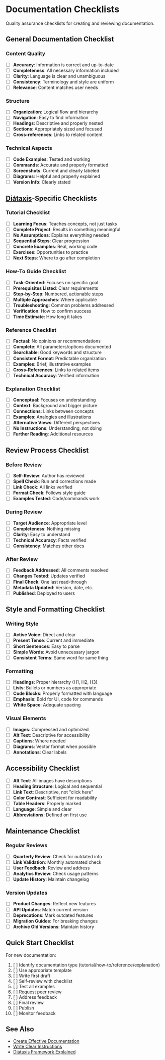# Documentation Checklists

Quality assurance checklists for creating and reviewing documentation.

## General Documentation Checklist

### Content Quality

- [ ] **Accuracy**: Information is correct and up-to-date
- [ ] **Completeness**: All necessary information included
- [ ] **Clarity**: Language is clear and unambiguous
- [ ] **Consistency**: Terminology and style are uniform
- [ ] **Relevance**: Content matches user needs

### Structure

- [ ] **Organization**: Logical flow and hierarchy
- [ ] **Navigation**: Easy to find information
- [ ] **Headings**: Descriptive and properly nested
- [ ] **Sections**: Appropriately sized and focused
- [ ] **Cross-references**: Links to related content

### Technical Aspects

- [ ] **Code Examples**: Tested and working
- [ ] **Commands**: Accurate and properly formatted
- [ ] **Screenshots**: Current and clearly labeled
- [ ] **Diagrams**: Helpful and properly explained
- [ ] **Version Info**: Clearly stated

## [Diátaxis](https://diataxis.fr/start-here/)-Specific Checklists

### Tutorial Checklist

- [ ] **Learning Focus**: Teaches concepts, not just tasks
- [ ] **Complete Project**: Results in something meaningful
- [ ] **No Assumptions**: Explains everything needed
- [ ] **Sequential Steps**: Clear progression
- [ ] **Concrete Examples**: Real, working code
- [ ] **Exercises**: Opportunities to practice
- [ ] **Next Steps**: Where to go after completion

### How-To Guide Checklist

- [ ] **Task-Oriented**: Focuses on specific goal
- [ ] **Prerequisites Listed**: Clear requirements
- [ ] **Step-by-Step**: Numbered, actionable steps
- [ ] **Multiple Approaches**: Where applicable
- [ ] **Troubleshooting**: Common problems addressed
- [ ] **Verification**: How to confirm success
- [ ] **Time Estimate**: How long it takes

### Reference Checklist

- [ ] **Factual**: No opinions or recommendations
- [ ] **Complete**: All parameters/options documented
- [ ] **Searchable**: Good keywords and structure
- [ ] **Consistent Format**: Predictable organization
- [ ] **Examples**: Brief, illustrative examples
- [ ] **Cross-References**: Links to related items
- [ ] **Technical Accuracy**: Verified information

### Explanation Checklist

- [ ] **Conceptual**: Focuses on understanding
- [ ] **Context**: Background and bigger picture
- [ ] **Connections**: Links between concepts
- [ ] **Examples**: Analogies and illustrations
- [ ] **Alternative Views**: Different perspectives
- [ ] **No Instructions**: Understanding, not doing
- [ ] **Further Reading**: Additional resources

## Review Process Checklist

### Before Review

- [ ] **Self-Review**: Author has reviewed
- [ ] **Spell Check**: Run and corrections made
- [ ] **Link Check**: All links verified
- [ ] **Format Check**: Follows style guide
- [ ] **Examples Tested**: Code/commands work

### During Review

- [ ] **Target Audience**: Appropriate level
- [ ] **Completeness**: Nothing missing
- [ ] **Clarity**: Easy to understand
- [ ] **Technical Accuracy**: Facts verified
- [ ] **Consistency**: Matches other docs

### After Review

- [ ] **Feedback Addressed**: All comments resolved
- [ ] **Changes Tested**: Updates verified
- [ ] **Final Check**: One last read-through
- [ ] **Metadata Updated**: Version, date, etc.
- [ ] **Published**: Deployed to users

## Style and Formatting Checklist

### Writing Style

- [ ] **Active Voice**: Direct and clear
- [ ] **Present Tense**: Current and immediate
- [ ] **Short Sentences**: Easy to parse
- [ ] **Simple Words**: Avoid unnecessary jargon
- [ ] **Consistent Terms**: Same word for same thing

### Formatting

- [ ] **Headings**: Proper hierarchy (H1, H2, H3)
- [ ] **Lists**: Bullets or numbers as appropriate
- [ ] **Code Blocks**: Properly formatted with language
- [ ] **Emphasis**: Bold for UI, code for commands
- [ ] **White Space**: Adequate spacing

### Visual Elements

- [ ] **Images**: Compressed and optimized
- [ ] **Alt Text**: Descriptive for accessibility
- [ ] **Captions**: Where needed
- [ ] **Diagrams**: Vector format when possible
- [ ] **Annotations**: Clear labels

## Accessibility Checklist

- [ ] **Alt Text**: All images have descriptions
- [ ] **Heading Structure**: Logical and sequential
- [ ] **Link Text**: Descriptive, not "click here"
- [ ] **Color Contrast**: Sufficient for readability
- [ ] **Table Headers**: Properly marked
- [ ] **Language**: Simple and clear
- [ ] **Abbreviations**: Defined on first use

## Maintenance Checklist

### Regular Reviews

- [ ] **Quarterly Review**: Check for outdated info
- [ ] **Link Validation**: Monthly automated check
- [ ] **User Feedback**: Review and address
- [ ] **Analytics Review**: Check usage patterns
- [ ] **Update History**: Maintain changelog

### Version Updates

- [ ] **Product Changes**: Reflect new features
- [ ] **API Updates**: Match current version
- [ ] **Deprecations**: Mark outdated features
- [ ] **Migration Guides**: For breaking changes
- [ ] **Archive Old Versions**: Maintain history

## Quick Start Checklist

For new documentation:

1. [ ] Identify documentation type (tutorial/how-to/reference/explanation)
2. [ ] Use appropriate template
3. [ ] Write first draft
4. [ ] Self-review with checklist
5. [ ] Test all examples
6. [ ] Request peer review
7. [ ] Address feedback
8. [ ] Final review
9. [ ] Publish
10. [ ] Monitor feedback

## See Also

- [Create Effective Documentation](../how-to/create-effective-documentation.md)
- [Write Clear Instructions](../how-to/write-clear-instructions.md)
- [Diátaxis Framework Explained](../explanation/diataxis-framework-explained.md)
